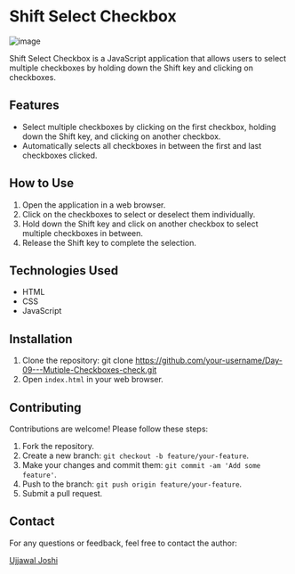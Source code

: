 # Shift Select Checkbox
![image](https://github.com/cyber-rush/Day-09---Mutiple-Checkboxes-check/assets/66362774/d78cbc50-02be-4fd5-b96f-5dfe1a9702b9)


Shift Select Checkbox is a JavaScript application that allows users to select multiple checkboxes by holding down the Shift key and clicking on checkboxes.

## Features

- Select multiple checkboxes by clicking on the first checkbox, holding down the Shift key, and clicking on another checkbox.
- Automatically selects all checkboxes in between the first and last checkboxes clicked.

## How to Use

1. Open the application in a web browser.
2. Click on the checkboxes to select or deselect them individually.
3. Hold down the Shift key and click on another checkbox to select multiple checkboxes in between.
4. Release the Shift key to complete the selection.

## Technologies Used

- HTML
- CSS
- JavaScript


## Installation

1. Clone the repository: git clone https://github.com/your-username/Day-09---Mutiple-Checkboxes-check.git
2. Open `index.html` in your web browser.

## Contributing

Contributions are welcome! Please follow these steps:

1. Fork the repository.
2. Create a new branch: `git checkout -b feature/your-feature`.
3. Make your changes and commit them: `git commit -am 'Add some feature'`.
4. Push to the branch: `git push origin feature/your-feature`.
5. Submit a pull request.


## Contact

For any questions or feedback, feel free to contact the author:

[Ujjawal Joshi](ujjawaljoshi07@gmail.com)


